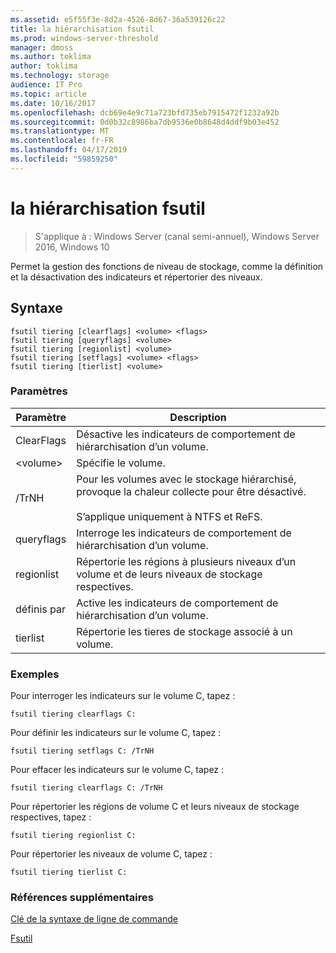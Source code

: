 ```yaml
---
ms.assetid: e5f55f3e-8d2a-4526-8d67-36a539126c22
title: la hiérarchisation fsutil
ms.prod: windows-server-threshold
manager: dmoss
ms.author: toklima
author: toklima
ms.technology: storage
audience: IT Pro
ms.topic: article
ms.date: 10/16/2017
ms.openlocfilehash: dcb69e4e9c71a723bfd735eb7915472f1232a92b
ms.sourcegitcommit: 0d0b32c8986ba7db9536e0b8648d4ddf9b03e452
ms.translationtype: MT
ms.contentlocale: fr-FR
ms.lasthandoff: 04/17/2019
ms.locfileid: "59859250"
---
```

# <a name="fsutil-tiering"></a>la hiérarchisation fsutil
>S'applique à : Windows Server (canal semi-annuel), Windows Server 2016, Windows 10

Permet la gestion des fonctions de niveau de stockage, comme la définition et la désactivation des indicateurs et répertorier des niveaux.

## <a name="syntax"></a>Syntaxe

```
fsutil tiering [clearflags] <volume> <flags>
fsutil tiering [queryflags] <volume>
fsutil tiering [regionlist] <volume>
fsutil tiering [setflags] <volume> <flags>
fsutil tiering [tierlist] <volume>
```

### <a name="parameters"></a>Paramètres

|Paramètre|Description|
|-------------|---------------|
|ClearFlags|Désactive les indicateurs de comportement de hiérarchisation d’un volume.|
|\<volume>|Spécifie le volume.|
|/TrNH|Pour les volumes avec le stockage hiérarchisé, provoque la chaleur collecte pour être désactivé.<br /><br>S’applique uniquement à NTFS et ReFS.|
|queryflags|Interroge les indicateurs de comportement de hiérarchisation d’un volume.|
|regionlist|Répertorie les régions à plusieurs niveaux d’un volume et de leurs niveaux de stockage respectives.|
|définis par|Active les indicateurs de comportement de hiérarchisation d’un volume.|
|tierlist|Répertorie les tieres de stockage associé à un volume.|


### <a name="examples"></a>Exemples

Pour interroger les indicateurs sur le volume C, tapez :

```
fsutil tiering clearflags C:
```

Pour définir les indicateurs sur le volume C, tapez :

```
fsutil tiering setflags C: /TrNH
```

Pour effacer les indicateurs sur le volume C, tapez :

```
fsutil tiering clearflags C: /TrNH
```

Pour répertorier les régions de volume C et leurs niveaux de stockage respectives, tapez :

```
fsutil tiering regionlist C:
```

Pour répertorier les niveaux de volume C, tapez :

```
fsutil tiering tierlist C:
```



### <a name="additional-references"></a>Références supplémentaires
[Clé de la syntaxe de ligne de commande](Command-Line-Syntax-Key.md)

[Fsutil](Fsutil.md)

